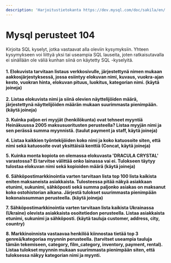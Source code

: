 ```yaml
---
description: 'Harjoitustietokanta https://dev.mysql.com/doc/sakila/en/'
---
```


# Mysql perusteet 104

Kirjoita SQL kyselyt, jotka vastaavat alla oleviin kysymyksiin. Yhteen kysymykseen voi liittyä yksi tai useampia SQL lauseita, joten ratkaisutavalla ei sinällään ole väliä kunhan siinä on käytetty SQL -kyselyitä.

#### 1. Elokuvista tarvitaan listaus verkkosivulle, järjestettynä nimen mukaan aakkosjärjestyksessä, jossa esiintyy elokuvan nimi, kuvaus, vuokra-ajan kesto, vuokran hinta, elokuvan pituus, luokitus, kategorian nimi. \(**käytä joineja**\)

**2. Listaa elokuvista nimi ja siinä olevien näyttelijöiden määrä, järjestettynä näyttelijöiden määrän mukaan suurimmasta pienimpään. \(käytä joineja\)**

**3. Kuinka paljon eri myyjät \(henkilökunta\) ovat tehneet myyntiä Heinäkuussa 2005 maksusuoritusten perusteella? Listaa myyjän nimi ja sen perässä summa myynnistä. \(taulut payment ja staff, käytä joineja\)**

**4. Listaa kaikkien työntekijöiden koko nimi ja koko katuosoite siten, että nimi sekä katuosoite ovat yksittäisiä kenttiä \(Concat, käytä joineja\)**

**5. Kuinka monta kopiota on olemassa elokuvasta 'DRACULA CRYSTAL' varastossa? Ei tarvitse välittää onko lainassa vai ei. Tulokseen täytyy tulostaa elokuvan nimi sekä kopioiden määrä \(käytä joineja\)**

**6. Sähköpostimarkkinointia varten tarvitaan lista top 100 lista kaikista eniten maksaneista asiakkaista. Tulosteessa pitää näkyä asiakkaan etunimi, sukunimi, sähköposti sekä summa paljonko asiakas on maksanut koko ostohistorian aikana. Järjestä tulokset suurimmasta pienimpään kokonaissumman perusteella. \(käytä joineja\)**

**7. Sähköpostimarkkinointia varten tarvitaan lista kaikista Ukrainassa \(Ukraine\) olevista asiakkaista osoitetiedon perusteella. Listaa asiakkaista etunimi, sukunimi ja sähköposti. \(käytä tauluja customer, address, city, country\)**

**8. Markkinoinnista vastaavaa henkilöä kiinnostaa tietää top 3 genreä/kategoriaa myynnin perusteella. \(tarvitset useampia tauluja tämän tekemiseen, category, film\_category, inventory, payment, rental\). Listaa tulokset myynnin mukaan suurimmasta pienimpään siten, että tuloksessa näkyy kategorian nimi ja myynti.** 

